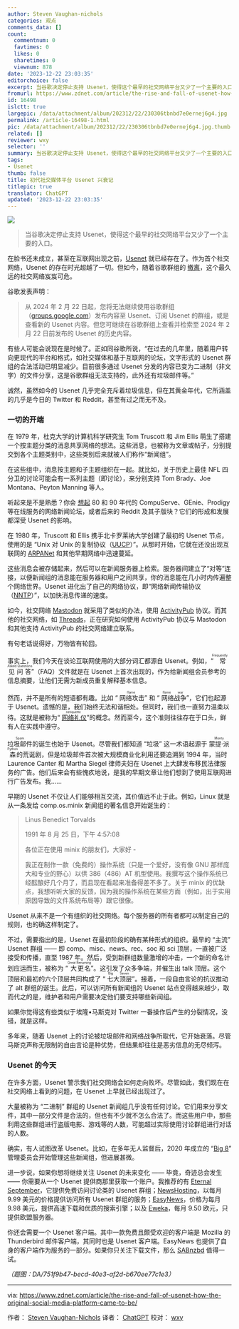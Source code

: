```yaml
---
author: Steven Vaughan-nichols
categories: 观点
comments_data: []
count:
  commentnum: 0
  favtimes: 0
  likes: 0
  sharetimes: 0
  viewnum: 878
date: '2023-12-22 23:03:35'
editorchoice: false
excerpt: 当谷歌决定停止支持 Usenet，使得这个最早的社交网络平台又少了一个主要的入口。
fromurl: https://www.zdnet.com/article/the-rise-and-fall-of-usenet-how-the-original-social-media-platform-came-to-be/
id: 16498
islctt: true
largepic: /data/attachment/album/202312/22/230306tbnbd7e0ernej6g4.jpg
permalink: /article-16498-1.html
pic: /data/attachment/album/202312/22/230306tbnbd7e0ernej6g4.jpg.thumb.jpg
related: []
reviewer: wxy
selector: ''
summary: 当谷歌决定停止支持 Usenet，使得这个最早的社交网络平台又少了一个主要的入口。
tags:
- Usenet
thumb: false
title: 初代社交媒体平台 Usenet 兴衰记
titlepic: true
translator: ChatGPT
updated: '2023-12-22 23:03:35'
---
```


![](/data/attachment/album/202312/22/230306tbnbd7e0ernej6g4.jpg)



> 
> 当谷歌决定停止支持 Usenet，使得这个最早的社交网络平台又少了一个主要的入口。
> 
> 
> 


在脸书还未成立，甚至在互联网出现之前，[Usenet](https://nordvpn.com/blog/what-is-usenet/) 就已经存在了。作为首个社交网络，Usenet 的存在时光超越了一切。但如今，随着谷歌群组的 [撤离](https://support.google.com/groups/answer/11036538)，这个最久远的社交网络岌岌可危。


谷歌发表声明：



> 
> 从 2024 年 2 月 22 日起，您将无法继续使用谷歌群组（[groups.google.com](http://groups.google.com/)）发布内容至 Usenet、订阅 Usenet 的群组，或是查看新的 Usenet 内容。但您可继续在谷歌群组上查看并检索至 2024 年 2 月 22 日前发布的 Usenet 的历史内容。
> 
> 
> 


有些人可能会说现在是时候了。正如同谷歌所说，“在过去的几年里，随着用户转向更现代的平台和格式，如社交媒体和基于互联网的论坛，文字形式的 Usenet 群组的合法活动已明显减少。目前很多通过 Usenet 分发的内容已变为二进制（非文字）的文件分享，这是谷歌群组无法支持的，此外还有垃圾邮件等。”


诚然，虽然如今的 Usenet 几乎完全充斥着垃圾信息，但在其黄金年代，它所涵盖的几乎是今日的 Twitter 和 Reddit，甚至有过之而无不及。


### 一切的开端


在 1979 年，杜克大学的计算机科学研究生 Tom Truscott 和 Jim Ellis 萌生了搭建一个按主题分类的消息共享网络的想法。这些消息，也被称为文章或帖子，分别提交到各个主题类别中，这些类别后来就被人们称作“新闻组”。


在这些组中，消息按主题和子主题组织在一起。就比如，关于历史上最佳 NFL 四分卫的讨论可能会有一系列主题（即讨论），来分别支持 Tom Brady、Joe Montana、Peyton Manning 等人。


听起来是不是熟悉？你会 [想起](https://www.zdnet.com/home-and-office/networking/before-the-web-online-services/) 80 和 90 年代的 CompuServe、GEnie、Prodigy 等在线服务的网络新闻论坛，或者后来的 Reddit 及其子版块？它们的形成和发展都深受 Usenet 的影响。


在 1980 年，Truscott 和 Ellis 携手北卡罗莱纳大学创建了最初的 Usenet 节点，使用的是 “Unix 对 Unix 的复制协议（[UUCP](https://www.techopedia.com/definition/22754/unix-to-unix-copy-uucp)）”。从那时开始，它就在还没出现互联网的 [ARPANet](https://www.britannica.com/topic/ARPANET) 和其他早期网络中迅速蔓延。


这些消息会被存储起来，然后可以在新闻服务器上检索。服务器间建立了“对等”连接，以便新闻组的消息能在服务器和用户之间共享，你的消息能在几小时内传遍整个网络世界。Usenet 进化出了自己的网络协议，即“网络新闻传输协议（[NNTP](https://www.geeksforgeeks.org/network-news-transfer-protocol-nntp/)）”，以加快消息传递的速度。


如今，社交网络 [Mastodon](https://joinmastodon.org/) 就采用了类似的办法，使用 [ActivityPub](https://activitypub.rocks/) 协议。而其他的社交网络，如 [Threads](https://www.threads.net/)，正在研究如何使用 ActivityPub 协议与 Mastodon 和其他支持 ActivityPub 的社交网络建立联系。


有句老话说得好，万物皆有轮回。


事实上，我们今天在谈论互联网使用的大部分词汇都源自 Usenet。例如，“<ruby> 常见问答 <rt>  Frequently Asked Questions </rt></ruby>”（FAQ）文件就是在 Usenet 上首次出现的，作为给新闻组会员参考的信息摘要，让他们无需为新成员重复解释基本信息。


然而，并不是所有的短语都有趣。比如 “<ruby> 网络攻击 <rt>  flame </rt></ruby>” 和 “<ruby> 网络战争 <rt>  flame war </rt></ruby>”，它们也起源于 Usenet。遗憾的是，我们始终无法和谐相处。但同时，我们也一直努力温柔以待。这就是被称为“<ruby> <a href="https://www.verywellmind.com/ten-rules-of-netiquette-22285">  网络礼仪 </a> <rt>  netiquette </rt></ruby>”的概念。然而至今，这个准则往往存在于口头，鲜有人在实践中遵守。


<ruby> 垃圾邮件 <rt>  Spam </rt></ruby> 的诞生也始于 Usenet。尽管我们都知道 “垃圾” 这一术语起源于 <ruby> 蒙提·派森 <rt>  Monty Python </rt></ruby> 的荒诞剧，但是垃圾邮件首次被大规模商业化利用还要追溯到 1994 年，当时 Laurence Canter 和 Martha Siegel 律师夫妇在 Usenet 上大肆发布移民法律服务的广告。他们后来会有些愧疚地说，是我的早期文章让他们想到了使用互联网进行广告发布。我……


早期的 Usenet 不仅让人们能够相互交流，其价值远不止于此。例如，Linux 就是从一条发给 comp.os.minix 新闻组的著名信息开始诞生的：



> 
> Linus Benedict Torvalds
> 
> 
> 1991 年 8 月 25 日，下午 4:57:08
> 
> 
> 各位正在使用 minix 的朋友们，大家好 -
> 
> 
> 我正在制作一款（免费的）操作系统（只是一个爱好，没有像 GNU 那样庞大和专业的野心）以供 386（486）AT 机型使用。我撰写这个操作系统已经酝酿好几个月了，而且现在看起来准备得差不多了。关于 minix 的优缺点，我想听听大家的反馈，因为我的操作系统在某些方面（例如，出于实用原因导致的文件系统布局等）跟它很像。
> 
> 
> 


Usenet 从来不是一个有组织的社交网络。每个服务器的所有者都可以制定自己的规则，也的确这样制定了。


不过，需要指出的是，Usenet 在最初阶段的确有某种形式的组织。最早的 “主流” Usenet 群组 —— 即 comp、misc、news、rec、soc 和 sci 顶层，一直被广泛接受和传播，直至 1987 年。然后，受到新群组数量激增的冲击，一个新的命名计划应运而生，被称为 “<ruby> 大更名 <rt>  Great Renaming </rt></ruby>”。这引发了众多争端，并催生出 talk 顶层。这个顶层和最初的六个顶层共同构成了 “<ruby> 七大顶层 <rt>  Big Seven </rt></ruby>”。接着，一段自由言论的抗议推动了 alt 群组的诞生。此后，可以访问所有新闻组的 Usenet 站点变得越来越少，取而代之的是，维护者和用户需要决定他们要支持哪些新闻组。


如果你觉得这有些类似于埃隆•马斯克对 Twitter 一番操作后产生的分裂情况，没错，就是这样。


多年来，随着 Usenet 上的讨论被垃圾邮件和网络战争所取代，它开始衰落。尽管马斯克声称无限制的自由言论是种优势，但结果却往往是恶劣信息的无尽倾泻。


### Usenet 的今天


在许多方面，Usenet 警示我们社交网络会如何走向败坏。尽管如此，我们现在在社交网络上看到的问题，在 Usenet 上早就已经出现过了。


大量被称为 “二进制” 群组的 Usenet 新闻组几乎没有任何讨论。它们用来分享文件，其中一部分文件是合法的，但也有不少就不怎么合法了。而这些用户中，那些利用这些群组进行盗版电影、游戏等的人数，可能超过实际使用讨论群组进行对话的人数。


确实，有人试图改革 Usenet。比如，在多年无人监督后，2020 年成立的 “[Big 8](https://www.big-8.org/wiki/Main_Page)” 管理委员会开始管理这些新闻组，但进展甚微。


进一步说，如果你想将继续关注 Usenet 的未来变化 —— 毕竟，奇迹总会发生 —— 你需要从一个 Usenet 提供商那里获取一个账户。我推荐的有 [Eternal September](https://www.eternal-september.org/)，它提供免费访问讨论类的 Usenet 群组；[NewsHosting](https://www.newshosting.com/)，以每月 9.99 美元的价格提供访问所有 Usenet 群组的服务；[EasyNews](https://www.easynews.com/)，价格为每月 9.98 美元，提供高速下载和优质的搜索引擎；以及 [Eweka](https://www.eweka.nl/)，每月 9.50 欧元，只提供欧盟服务器。


你还会需要一个 Usenet 客户端。其中一款免费且颇受欢迎的客户端是 Mozilla 的 Thunderbird 邮件客户端，其同时也是 Usenet 客户端。EasyNews 也提供了自身的客户端作为服务的一部分。如果你只关注下载文件，那么 [SABnzbd](https://sabnzbd.org/) 值得一试。


*（题图：DA/751f9b47-becd-40e3-af2d-b670ee77c1e3）*




---


via: <https://www.zdnet.com/article/the-rise-and-fall-of-usenet-how-the-original-social-media-platform-came-to-be/>


作者： [Steven Vaughan-Nichols](https://www.zdnet.com/meet-the-team/steven-vaughan-nichols/) 译者： [ChatGPT](https://linux.cn/lctt/ChatGPT) 校对： [wxy](https://github.com/wxy)
